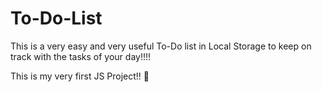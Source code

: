 # To-Do-List
This is a very easy and very useful To-Do list in Local Storage to keep on track with the tasks of your day!!!!

This is my very first JS Project!! 🦾

